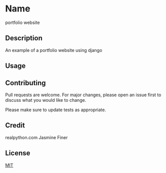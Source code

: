 # Name

portfolio website

## Description

An example of a portfolio website using django

## Usage


## Contributing
Pull requests are welcome. For major changes, please open an issue first to discuss what you would like to change.

Please make sure to update tests as appropriate.

## Credit
realpython.com
Jasmine Finer

## License
[MIT](https://choosealicense.com/licenses/mit/)
